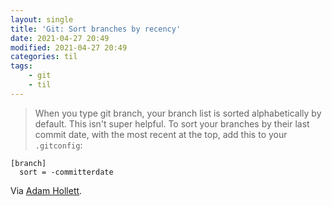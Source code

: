 ```yaml
---
layout: single
title: 'Git: Sort branches by recency'
date: 2021-04-27 20:49
modified: 2021-04-27 20:49
categories: til
tags:
    - git
    - til
---
```


> When you type git branch, your branch list is sorted alphabetically by default.
> This isn't super helpful. To sort your branches by their last commit date,
> with the most recent at the top, add this to your `.gitconfig`:

```git
[branch]
  sort = -committerdate
```

Via [Adam Hollett](https://dev.to/admhlt/terminal-tricks-from-my-dotfiles-2moe).
